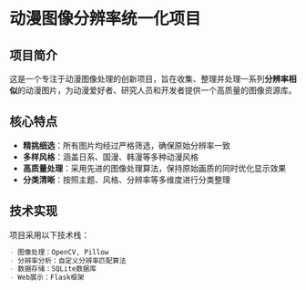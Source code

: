 # 动漫图像分辨率统一化项目

## 项目简介
这是一个专注于动漫图像处理的创新项目，旨在收集、整理并处理一系列**分辨率相似**的动漫图片，为动漫爱好者、研究人员和开发者提供一个高质量的图像资源库。

## 核心特点

- **精挑细选**：所有图片均经过严格筛选，确保原始分辨率一致
- **多样风格**：涵盖日系、国漫、韩漫等多种动漫风格
- **高质量处理**：采用先进的图像处理算法，保持原始画质的同时优化显示效果
- **分类清晰**：按照主题、风格、分辨率等多维度进行分类整理

## 技术实现

项目采用以下技术栈：
```markdown
- 图像处理：OpenCV, Pillow
- 分辨率分析：自定义分辨率匹配算法
- 数据存储：SQLite数据库
- Web展示：Flask框架

